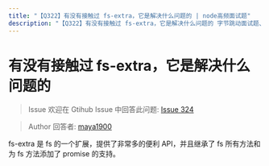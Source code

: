 ```yaml
---
title: "【Q322】有没有接触过 fs-extra，它是解决什么问题的 | node高频面试题"
description: "【Q322】有没有接触过 fs-extra，它是解决什么问题的 字节跳动面试题、阿里腾讯面试题、美团小米面试题。"
---
```


# 有没有接触过 fs-extra，它是解决什么问题的

> Issue
> 欢迎在 Gtihub Issue 中回答此问题: [Issue 324](https://github.com/shfshanyue/Daily-Question/issues/324)

> Author
> 回答者: [maya1900](https://github.com/maya1900)

fs-extra 是 fs 的一个扩展，提供了非常多的便利 API，并且继承了 fs 所有方法和为 fs 方法添加了 promise 的支持。
